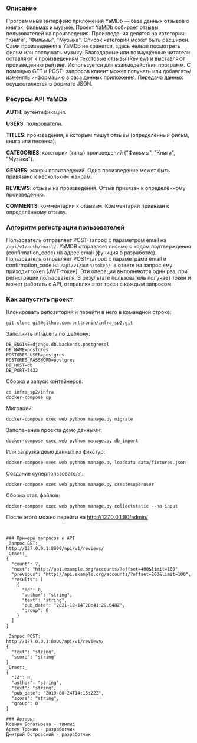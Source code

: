 ### Описание
Программный интерфейс приложения YaMDb — база данных отзывов о книгах, фильмах и музыке.
Проект YaMDb собирает отзывы пользователей на произведения. Произведения делятся на категории: "Книги", "Фильмы", "Музыка". Список категорий может быть расширен.
Сами произведения в YaMDb не хранятся, здесь нельзя посмотреть фильм или послушать музыку.
Благодарные или возмущённые читатели оставляют к произведениям текстовые отзывы (Review) и выставляют произведению рейтинг.
Используется для взаимодействия программ. С помощью GET и POST- запросов клиент может получать или добавлять/изменять информацию в база денных приложения. Передача данных осуществляется в формате JSON.

### Ресурсы API YaMDb
**AUTH**: аутентификация.

**USERS**: пользователи.

**TITLES**: произведения, к которым пишут отзывы (определённый фильм, книга или песенка).

**CATEGORIES**: категории (типы) произведений ("Фильмы", "Книги", "Музыка").

**GENRES**: жанры произведений. Одно произведение может быть привязано к нескольким жанрам.

**REVIEWS**: отзывы на произведения. Отзыв привязан к определённому произведению.

**COMMENTS**: комментарии к отзывам. Комментарий привязан к определённому отзыву.

### Алгоритм регистрации пользователей
Пользователь отправляет POST-запрос с параметром email на `/api/v1/auth/email/`.
YaMDB отправляет письмо с кодом подтверждения (confirmation_code) на адрес email (функция в разработке).
Пользователь отправляет POST-запрос с параметрами email и confirmation_code на `/api/v1/auth/token/`, в ответе на запрос ему приходит token (JWT-токен).
Эти операции выполняются один раз, при регистрации пользователя. В результате пользователь получает токен и может работать с API, отправляя этот токен с каждым запросом.

### Как запустить проект
Клонировать репозиторий и перейти в него в командной строке:
```
git clone git@github.com:arttronin/infra_sp2.git
```
Заполнить infra/.env по шаблону:
```
DB_ENGINE=django.db.backends.postgresql
DB_NAME=postgres
POSTGRES_USER=postgres
POSTGRES_PASSWORD=postgres
DB_HOST=db
DB_PORT=5432
```
Сборка и запуск контейнеров:
```
cd infra_sp2/infra
docker-compose up
```
Миграции:
```
docker-compose exec web python manage.py migrate
```
Заполенение проекта демо данными:
```
docker-compose exec web python manage.py db_import
```
Или загрузка демо данных из фикстур:
```
docker-compose exec web python manage.py loaddata data/fixtures.json
```
Создание суперпользователя:
```
docker-compose exec web python manage.py createsuperuser
```
Сборка стат. файлов:
```
docker-compose exec web python manage.py collectstatic --no-input
```
После этого можно перейти на http://127.0.0.1:80/admin/
```


### Примеры запросов к API
_Запрос GET:_
http://127.0.0.1:8000/api/v1/reviews/
_Ответ:_
{
  "count": 7,
  "next": "http://api.example.org/accounts/?offset=400&limit=100",
  "previous": "http://api.example.org/accounts/?offset=200&limit=100",
  "results": [
    {
      "id": 0,
      "author": "string",
      "text": "string",
      "pub_date": "2021-10-14T20:41:29.648Z",
      "group": 0
    }
  ]
}

_Запрос POST:_
http://127.0.0.1:8000/api/v1/reviews/
{
  "text": "string",
  "score": "string"
}
_Ответ:_
{
  "id": 0,
  "author": "string",
  "text": "string",
  "pub_date": "2019-08-24T14:15:22Z",
  "score": "string",
  "group": 0
}

### Авторы:
Ксения Богатырева - тимлид
Артем Тронин - разработчик
Дмитрий Островский - разработчик
